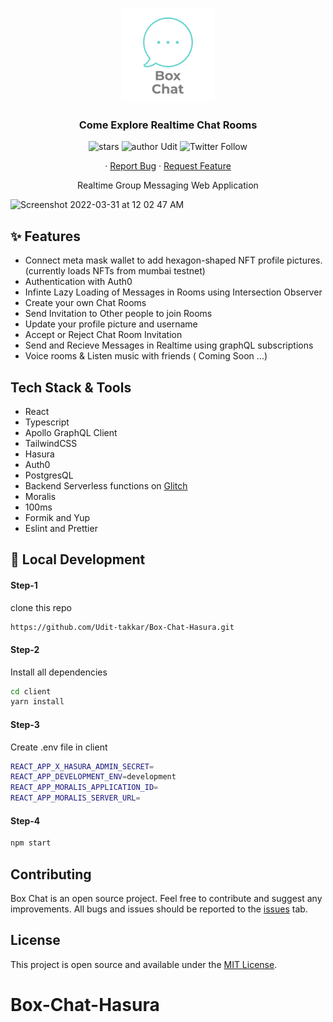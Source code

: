 <br />
<p align="center">
  <a >
    <img src="./client/src/assets/logo.png" alt="BugVilla Logo" width="150" height="150">
  </a>

  <h3 align="center">Come Explore Realtime Chat Rooms</h3>

  <p align="center">
  <img src="https://img.shields.io/github/stars/Udit-takkar/Box-Chat" alt="stars" />
   <img src="https://img.shields.io/badge/author-Udit-takkar" alt="author Udit"/>
   <img alt="Twitter Follow" src="https://img.shields.io/twitter/follow/UditCodes?style=social" />  
  </p>
    <p align="center">
    ·
    <a href="https://github.com/Udit-takkar/Box-Chat/issues">Report Bug</a>
    ·
    <a href="https://github.com/Udit-takkar/Box-Chat/issues">Request Feature</a>
  </p>
  
  <p align="center">Realtime Group Messaging Web Application</p>
  


<img width="1440" alt="Screenshot 2022-03-31 at 12 02 47 AM" src="https://user-images.githubusercontent.com/53316345/160906492-aa6475f1-5b6c-4756-9842-098defd07718.png">


## ✨ Features

- Connect meta mask wallet to add hexagon-shaped NFT profile pictures. (currently loads NFTs from mumbai testnet)
- Authentication with Auth0
- Infinte Lazy Loading of Messages in Rooms using Intersection Observer
- Create your own Chat Rooms
- Send Invitation to Other people to join Rooms
- Update your profile picture and username
- Accept or Reject Chat Room Invitation
- Send and Recieve  Messages in Realtime using graphQL subscriptions
- Voice rooms & Listen music with friends ( Coming Soon ...)


## Tech Stack & Tools

 - React
 - Typescript
 - Apollo GraphQL Client
 - TailwindCSS
 - Hasura
 - Auth0 
 - PostgresQL
 - Backend Serverless functions on [Glitch](https://glitch.com/)
 - Moralis
 - 100ms
 - Formik and Yup
 - Eslint and Prettier

## :rocket: Local Development

#### Step-1

clone this repo

```sh
https://github.com/Udit-takkar/Box-Chat-Hasura.git
```

#### Step-2

Install all dependencies

```sh
cd client
yarn install
```

#### Step-3
Create .env file in client

```sh
REACT_APP_X_HASURA_ADMIN_SECRET=
REACT_APP_DEVELOPMENT_ENV=development
REACT_APP_MORALIS_APPLICATION_ID=
REACT_APP_MORALIS_SERVER_URL=
```


#### Step-4

```sh
npm start
```

## Contributing

Box Chat is an open source project. Feel free to contribute and suggest any improvements. All bugs and issues should be reported to the [issues](https://github.com/Udit-takkar/Box-Chat/issues) tab.

## License

This project is open source and available under the [MIT License](LICENSE).




# Box-Chat-Hasura
